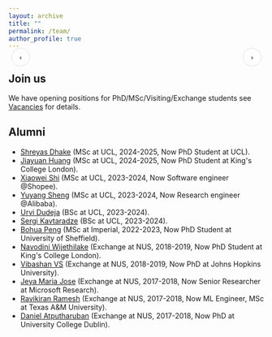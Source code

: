 ```yaml
---
layout: archive
title: ""
permalink: /team/
author_profile: true
---
```


<!-- ![My team](/images/team_ucl.jpeg) -->
<!-- Hero slider -->
<div id="hero-slider" style="max-width:1100px;margin:0 auto;position:relative;">
  <!-- image -->
  <a id="slide-link" href="#" target="_blank" rel="noopener" style="display:block;text-decoration:none;">
    <img id="slide-img" alt="" style="width:100%;height:auto;display:block;border-radius:10px;">
  </a>

  <!-- caption -->
  <div id="slide-caption" style="text-align:center;font-size:16px;line-height:1.35;margin-top:8px;"></div>

  <!-- arrows -->
  <button id="slide-prev" aria-label="Previous"
          style="position:absolute;left:6px;top:45%;transform:translateY(-50%);
                 width:36px;height:36px;border:1px solid #ddd;border-radius:50%;
                 background:#fff;cursor:pointer;">‹</button>

  <button id="slide-next" aria-label="Next"
          style="position:absolute;right:6px;top:45%;transform:translateY(-50%);
                 width:36px;height:36px;border:1px solid #ddd;border-radius:50%;
                 background:#fff;cursor:pointer;">›</button>

  <!-- dots -->
  <div id="slide-dots" style="text-align:center;margin-top:10px;"></div>
</div>

<!-- Load the slider JS (cache-busted for GitHub Pages) -->
<script src="{{ '/assets/js/slider.js?v=' | append: site.github.build_revision | relative_url }}"></script>

Join us
------
We have opening positions for PhD/MSc/Visiting/Exchange students see [Vacancies](https://mobarakol.github.io/vacancies/) for details.


Alumni
------
* [Shreyas Dhake](https://www.linkedin.com/in/shreyas-dhake-074ab6220/) (MSc at UCL, 2024-2025, Now PhD Student at UCL).
* [Jiayuan Huang](https://www.linkedin.com/in/jiayuan-huang-070a1b33a/) (MSc at UCL, 2024-2025, Now PhD Student at King's College London).
* [Xiaowei Shi](https://xiaowshi.github.io/) (MSc at UCL, 2023-2024, Now Software engineer @Shopee).
* [Yuyang Sheng](https://github.com/YuyangSheng/) (MSc at UCL, 2023-2024, Now Research engineer @Alibaba).
* [Urvi Dudeja](https://github.com/dudeurv) (BSc at UCL, 2023-2024).
* [Sergi Kavtaradze](https://www.linkedin.com/in/sergi-kavtaradze-2762b9200/) (BSc at UCL, 2023-2024).
* [Bohua Peng](https://scholar.google.co.uk/citations?hl=hr&user=FCN66LoAAAAJ&hl=en) (MSc at Imperial, 2022-2023, Now PhD Student at University of Sheffield).
* [Navodini Wijethilake](https://scholar.google.com/citations?user=STvTJhYAAAAJ&hl=en) (Exchange at NUS, 2018-2019, Now PhD Student at King's College London).
* [Vibashan VS](https://vibashan.github.io/) (Exchange at NUS, 2018-2019, Now PhD at Johns Hopkins University).
* [Jeya Maria Jose](https://jeya-maria-jose.github.io/research/) (Exchange at NUS, 2017-2018, Now Senior Researcher at Microsoft Research).
* [Ravikiran Ramesh](https://www.linkedin.com/in/ravikiran259/) (Exchange at NUS, 2017-2018, Now ML Engineer, MSc at Texas A&M University).
* [Daniel Atputharuban](https://scholar.google.com/citations?user=hXlQYEMAAAAJ&hl=en) (Exchange at NUS, 2017-2018, Now PhD at University College Dublin).


